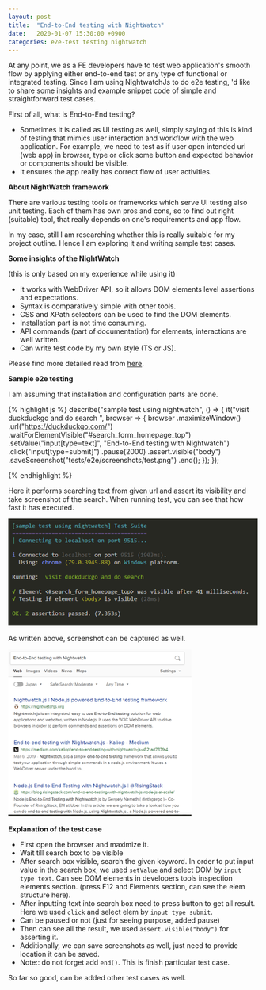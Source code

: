 ```yaml
---
layout: post
title:  "End-to-End testing with NightWatch"
date:   2020-01-07 15:30:00 +0900
categories: e2e-test testing nightwatch
---
```


At any point, we as a FE developers have to test web application's smooth flow by applying either end-to-end test or any type of functional or integrated testing.
Since I am using NightwatchJs to do e2e testing, 'd like to share some insights and example snippet code of simple and straightforward test cases.

First of all, what is End-to-End testing?

- Sometimes it is called as UI testing as well, simply saying of this is kind of testing that mimics user interaction and workflow with the web application. For example, we need to test as if user open intended url (web app) in browser, type or click some button and expected behavior or components should be visible. 
- It ensures the app really has correct flow of user activities.

**About NightWatch framework**

There are various testing tools or frameworks which serve UI testing also unit testing. Each of them has own pros and cons, so to find out right (suitable) tool, that really depends on one's requirements and app flow.

In my case, still I am researching whether this is really suitable for my project outline. Hence I am exploring it and writing sample test cases.

**Some insights of the NightWatch**

(this is only based on my experience while using it)
- It works with WebDriver API, so it allows DOM elements level assertions and expectations.
- Syntax is comparatively simple with other tools.
- CSS and XPath selectors can be used to find the DOM elements.
- Installation part is not time consuming.
- API commands (part of documentation) for elements, interactions are well written.
- Can write test code by my own style (TS or JS).
  
Please find more detailed read from [here](https://nightwatchjs.org/).

**Sample e2e testing**

I am assuming that installation and configuration parts are done. 

{% highlight js %}
describe("sample test using nightwatch", () => {
  it("visit duckduckgo and do search ", browser => {
    browser
      .maximizeWindow()
      .url("https://duckduckgo.com/")
      .waitForElementVisible("#search_form_homepage_top")
      .setValue("input[type=text]", "End-to-End testing with Nightwatch")
      .click("input[type=submit]")
      .pause(2000)
      .assert.visible("body")
      .saveScreenshot("tests/e2e/screenshots/test.png")
      .end();
  });
});

{% endhighlight %}

Here it performs searching text from given url and assert its visibility and take screenshot of the search.
When running test, you can see that how fast it has executed.

![compiled test case](_includes\nightwatch.png "Run pretty fast")

As written above, screenshot can be captured as well.

![screenshot of the search](_includes\nightwatch-e2e.png "Screenshot of the search result")

**Explanation of the test case**
 - First open the browser and maximize it.
 - Wait till search box to be visible
 - After search box visible, search the given keyword. In order to put input value in the search box, we used `setValue` and select DOM by `input type text`. Can see DOM elements in developers tools inspection elements section. (press F12 and Elements section, can see the elem structure here).
 - After inputting text into search box need to press button to get all result. Here we used `click` and select elem by `input type submit`. 
 - Can be paused or not (just for seeing purpose, added pause)
 - Then can see all the result, we used `assert.visible("body")` for asserting it.
 - Additionally, we can save screenshots as well, just need to provide location it can be saved.
 - Note:: do not forget add `end()`. This is finish particular test case.

So far so good, can be added other test cases as well.
